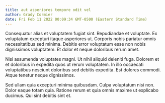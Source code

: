 ```yaml
---
title: aut asperiores tempore odit vel
author: Grady Cormier
date: Fri Feb 11 2022 00:09:34 GMT-0500 (Eastern Standard Time)
---
```

Consequatur alias et voluptatem fugiat sint. Repudiandae et voluptate. Ex voluptatum excepturi itaque asperiores ut. Corporis nobis pariatur omnis necessitatibus sed minima. Debitis error voluptatum esse non nobis dignissimos voluptatem. Et dolor et neque doloribus rerum amet.

 Nisi assumenda voluptates magni. Ut nihil aliquid deleniti fuga. Dolorem et et doloribus in expedita quos ut rerum voluptatem. In illo occaecati voluptatibus nesciunt doloribus sed debitis expedita. Est dolores commodi. Atque tenetur neque dignissimos.

 Sed ullam quia excepturi minima quibusdam. Culpa voluptatum nisi non. Dolor eaque totam quia. Ratione rerum et quia omnis maxime ut explicabo ducimus. Qui sint debitis sint et.